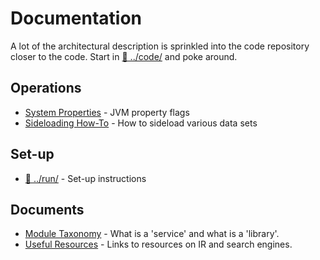# Documentation

A lot of the architectural description is sprinkled into the code repository closer to the code. 
Start in [📁 ../code/](../code/) and poke around.

## Operations

* [System Properties](system-properties.md) - JVM property flags
* [Sideloading How-To](sideloading-howto.md) - How to sideload various data sets

## Set-up

* [📁 ../run/](../run/) - Set-up instructions

## Documents

* [Module Taxonomy](module-taxonomy.md) - What is a 'service' and what is a 'library'.
* [Useful Resources](useful-resources.md) - Links to resources on IR and search engines.
